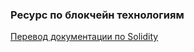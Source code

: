 ### Ресурс по блокчейн технологиям

[Перевод документации по Solidity  ](https://github.com/iadaria/blockchain/blob/master/books/solidity_doc.md)
